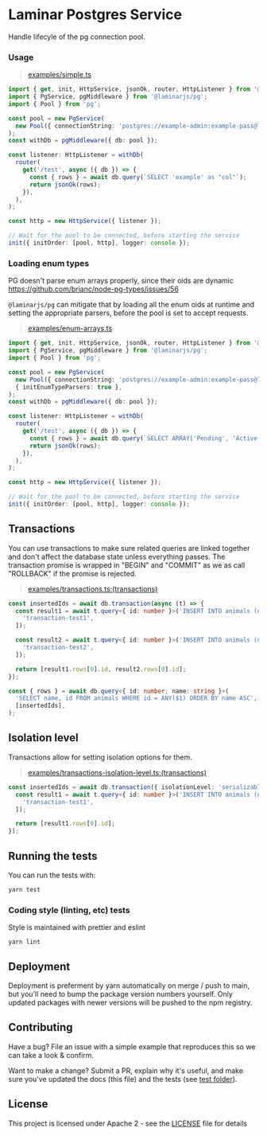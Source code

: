 # Laminar Postgres Service

Handle lifecyle of the pg connection pool.

### Usage

> [examples/simple.ts](https://github.com/ivank/laminar/tree/main/packages/pg/examples/simple.ts)

```typescript
import { get, init, HttpService, jsonOk, router, HttpListener } from '@laminarjs/laminar';
import { PgService, pgMiddleware } from '@laminarjs/pg';
import { Pool } from 'pg';

const pool = new PgService(
  new Pool({ connectionString: 'postgres://example-admin:example-pass@localhost:5432/example', max: 5 }),
);
const withDb = pgMiddleware({ db: pool });

const listener: HttpListener = withDb(
  router(
    get('/test', async ({ db }) => {
      const { rows } = await db.query(`SELECT 'example' as "col"`);
      return jsonOk(rows);
    }),
  ),
);

const http = new HttpService({ listener });

// Wait for the pool to be connected, before starting the service
init({ initOrder: [pool, http], logger: console });
```

### Loading enum types

PG doesn't parse enum arrays properly, since their oids are dynamic https://github.com/brianc/node-pg-types/issues/56

`@laminarjs/pg` can mitigate that by loading all the enum oids at runtime and setting the appropriate parsers, before the pool is set to accept requests.

> [examples/enum-arrays.ts](https://github.com/ivank/laminar/tree/main/packages/pg/examples/enum-arrays.ts)

```typescript
import { get, init, HttpService, jsonOk, router, HttpListener } from '@laminarjs/laminar';
import { PgService, pgMiddleware } from '@laminarjs/pg';
import { Pool } from 'pg';

const pool = new PgService(
  new Pool({ connectionString: 'postgres://example-admin:example-pass@localhost:5432/example', max: 5 }),
  { initEnumTypeParsers: true },
);
const withDb = pgMiddleware({ db: pool });

const listener: HttpListener = withDb(
  router(
    get('/test', async ({ db }) => {
      const { rows } = await db.query(`SELECT ARRAY['Pending', 'Active']::enum_state[] as "col"`);
      return jsonOk(rows);
    }),
  ),
);

const http = new HttpService({ listener });

// Wait for the pool to be connected, before starting the service
init({ initOrder: [pool, http], logger: console });
```

## Transactions

You can use transactions to make sure related queries are linked together and don't affect the database state unless everything passes. The transaction promise is wrapped in "BEGIN" and "COMMIT" as we as call "ROLLBACK" if the promise is rejected.

> [examples/transactions.ts:(transactions)](https://github.com/ivank/laminar/tree/main/packages/pg/examples/transactions.ts#L15-L32)

```typescript
const insertedIds = await db.transaction(async (t) => {
  const result1 = await t.query<{ id: number }>('INSERT INTO animals (name) VALUES ($1) RETURNING id', [
    'transaction-test1',
  ]);

  const result2 = await t.query<{ id: number }>('INSERT INTO animals (name) VALUES ($1) RETURNING id', [
    'transaction-test2',
  ]);

  return [result1.rows[0].id, result2.rows[0].id];
});

const { rows } = await db.query<{ id: number; name: string }>(
  'SELECT name, id FROM animals WHERE id = ANY($1) ORDER BY name ASC',
  [insertedIds],
);
```

## Isolation level

Transactions allow for setting isolation options for them.

> [examples/transactions-isolation-level.ts:(transactions)](https://github.com/ivank/laminar/tree/main/packages/pg/examples/transactions-isolation-level.ts#L15-L23)

```typescript
const insertedIds = await db.transaction({ isolationLevel: 'serializable' }, async (t) => {
  const result1 = await t.query<{ id: number }>('INSERT INTO animals (name) VALUES ($1) RETURNING id', [
    'transaction-test1',
  ]);

  return [result1.rows[0].id];
});
```

## Running the tests

You can run the tests with:

```bash
yarn test
```

### Coding style (linting, etc) tests

Style is maintained with prettier and eslint

```
yarn lint
```

## Deployment

Deployment is preferment by yarn automatically on merge / push to main, but you'll need to bump the package version numbers yourself. Only updated packages with newer versions will be pushed to the npm registry.

## Contributing

Have a bug? File an issue with a simple example that reproduces this so we can take a look & confirm.

Want to make a change? Submit a PR, explain why it's useful, and make sure you've updated the docs (this file) and the tests (see [test folder](test)).

## License

This project is licensed under Apache 2 - see the [LICENSE](LICENSE) file for details
